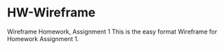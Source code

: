 # HW-Wireframe
Wireframe Homework, Assignment 1
This is the easy format Wireframe for Homework Assignment 1.
